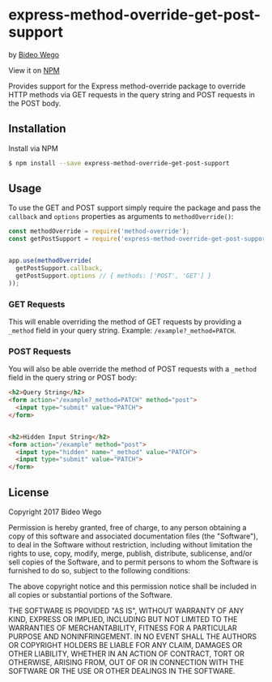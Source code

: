 # express-method-override-get-post-support

by [Bideo Wego](https://github.com/BideoWego)

View it on [NPM](https://www.npmjs.com/package/express-method-override-get-post-support)

Provides support for the Express method-override package to override HTTP methods via GET requests in the query string and POST requests in the POST body.


## Installation

Install via NPM

```bash
$ npm install --save express-method-override-get-post-support
```


## Usage

To use the GET and POST support simply require the package and pass the `callback` and `options` properties as arguments to `methodOverride()`:

```javascript
const methodOverride = require('method-override');
const getPostSupport = require('express-method-override-get-post-support');


app.use(methodOverride(
  getPostSupport.callback,
  getPostSupport.options // { methods: ['POST', 'GET'] }
));
```


### GET Requests

This will enable overriding the method of GET requests by providing a `_method` field in your query string. Example: `/example?_method=PATCH`.


### POST Requests

You will also be able override the method of POST requests with a `_method` field in the query string or POST body:

```html
<h2>Query String</h2>
<form action="/example?_method=PATCH" method="post">
  <input type="submit" value="PATCH">
</form>


<h2>Hidden Input String</h2>
<form action="/example" method="post">
  <input type="hidden" name="_method" value="PATCH">
  <input type="submit" value="PATCH">
</form>
```


## License


Copyright 2017 Bideo Wego

Permission is hereby granted, free of charge, to any person obtaining a copy of this software and associated documentation files (the "Software"), to deal in the Software without restriction, including without limitation the rights to use, copy, modify, merge, publish, distribute, sublicense, and/or sell copies of the Software, and to permit persons to whom the Software is furnished to do so, subject to the following conditions:

The above copyright notice and this permission notice shall be included in all copies or substantial portions of the Software.

THE SOFTWARE IS PROVIDED "AS IS", WITHOUT WARRANTY OF ANY KIND, EXPRESS OR IMPLIED, INCLUDING BUT NOT LIMITED TO THE WARRANTIES OF MERCHANTABILITY, FITNESS FOR A PARTICULAR PURPOSE AND NONINFRINGEMENT. IN NO EVENT SHALL THE AUTHORS OR COPYRIGHT HOLDERS BE LIABLE FOR ANY CLAIM, DAMAGES OR OTHER LIABILITY, WHETHER IN AN ACTION OF CONTRACT, TORT OR OTHERWISE, ARISING FROM, OUT OF OR IN CONNECTION WITH THE SOFTWARE OR THE USE OR OTHER DEALINGS IN THE SOFTWARE.









